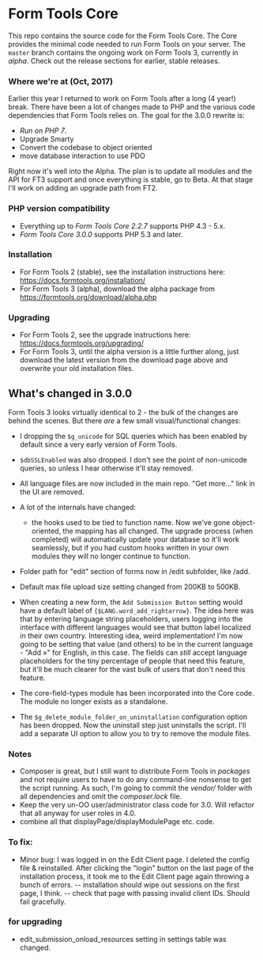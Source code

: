 # Form Tools Core

This repo contains the source code for the Form Tools Core. The Core provides the minimal code needed to run Form Tools
on your server. The `master` branch contains the ongoing work on Form Tools 3, currently in *alpha*. Check out the release sections for earlier, stable releases. 

### Where we're at (Oct, 2017)

Earlier this year I returned to work on Form Tools after a long (4 year!) break. There have been a lot of changes made 
to PHP and the various code dependencies that Form Tools relies on. The goal for the 3.0.0 rewrite is:

- *Run on PHP 7*.
- Upgrade Smarty
- Convert the codebase to object oriented
- move database interaction to use PDO

Right now it's well into the Alpha. The plan is to update all modules and the API for FT3 support and once everything
is stable, go to Beta. At that stage I'll work on adding an upgrade path from FT2. 
 
### PHP version compatibility

- Everything up to *Form Tools Core 2.2.7* supports PHP 4.3 - 5.x.
- *Form Tools Core 3.0.0* supports PHP 5.3 and later.

### Installation

- For Form Tools 2 (stable), see the installation instructions here: https://docs.formtools.org/installation/
- For Form Tools 3 (alpha), download the alpha package from https://formtools.org/download/alpha.php

### Upgrading

- For Form Tools 2, see the upgrade instructions here: https://docs.formtools.org/upgrading/
- For Form Tools 3, until the alpha version is a little further along, just download the latest version from the download page above and overwrite your old installation files.


## What's changed in 3.0.0

Form Tools 3 looks virtually identical to 2 - the bulk of the changes are behind the scenes. But there *are* a few small visual/functional changes:

- I dropping the `$g_unicode` for SQL queries which has been enabled by default since a very early version of Form Tools.
- `$dbSSLEnabled` was also dropped.
I don't see the point of non-unicode queries, so unless I hear otherwise it'll stay removed.
- All language files are now included in the main repo. "Get more..." link in the UI are removed. 
- A lot of the internals have changed:
    - the hooks used to be tied to function name. Now we've gone object-oriented, the mapping has all changed. The 
    upgrade process (when completed) will automatically update your database so it'll work seamlessly, but if you had custom hooks written in your own modules they will no longer continue to function.

- Folder path for "edit" section of forms now in /edit subfolder, like /add.
- Default max file upload size setting changed from 200KB to 500KB.
- When creating a new form, the `Add Submission Button` setting would have a default label of `{$LANG.word_add_rightarrow}`.
The idea here was that by entering language string placeholders, users logging into the interface with different languages would see that button label localized in their own country. Interesting idea, weird implementation! I'm now going to be setting that value (and others) to be in the current language - "Add &raquo;" for English, in this case. The fields can _still_ accept language placeholders for the tiny percentage of people that need this feature, but it'll be much clearer for the vast bulk of users that don't need this feature.
- The core-field-types module has been incorporated into the Core code. The module no longer exists as a standalone.
- The `$g_delete_module_folder_on_uninstallation` configuration option has been dropped. Now the uninstall step just 
uninstalls the script. I'll add a separate UI option to allow you to try to remove the module files.

### Notes

- Composer is great, but I still want to distribute Form Tools in _packages_ and not require users to have to do any 
command-line nonsense to get the script running. As such, I'm going to commit the _vendor/_ folder with all dependencies
and omit the _composer.lock_ file.
- Keep the very un-OO user/administrator class code for 3.0. Will refactor that all anyway for user roles in 4.0.
- combine all that displayPage/displayModulePage etc. code.

### To fix:

- Minor bug: I was logged in on the Edit Client
page. I deleted the config file & reinstalled. After clicking the "login" button on the last page of the installation 
process, it took me to the Edit Client page again throwing a bunch of errors.
  -- installation should wipe out sessions on the first page, I think. 
  -- check that page with passing invalid client IDs. Should fail gracefully.

### for upgrading
- edit_submission_onload_resources setting in settings table was changed. 
